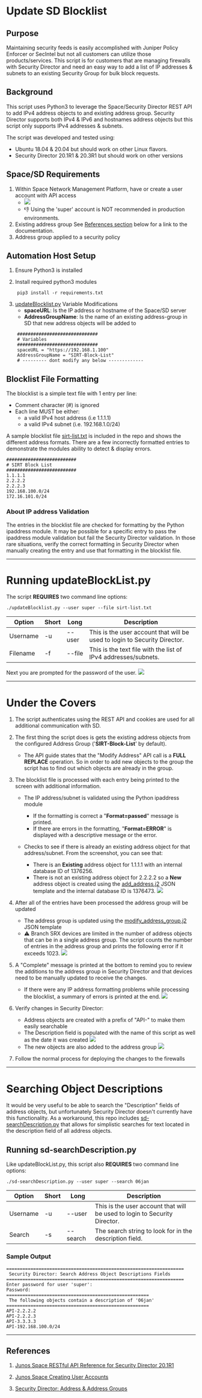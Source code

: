 # Update SD Blocklist

## Purpose
Maintaining security feeds is easily accomplished with Juniper Policy Enforcer or SecIntel but not all customers can utilize those products/services. This script is for customers that are managing firewalls with Security Director and need an easy way to add a list of IP addresses & subnets to an existing Security Group for bulk block requests.

## Background
This script uses Python3 to leverage the Space/Security Director REST API to add IPv4 address objects to and existing address group. Security Director supports both IPv4 & IPv6 and hostnames address objects but this script only supports IPv4 addresses & subnets.

The script was developed and tested using:
- Ubuntu 18.04 & 20.04 but should work on other Linux flavors.
- Security Director 20.1R1 & 20.3R1 but should work on other versions

## Space/SD Requirements
1. Within Space Network Management Platform, have or create a user account with API access
   - ![](images/nmp-api-access.png)
   - :thumbsdown: Using the 'super' account is NOT recommended in production environments.
2. Existing address group
    See [References section](https://github.com/jweidley/Update-SD-Blocklist#references) below for a link to the documentation.
3. Address group applied to a security policy 

## Automation Host Setup
1. Ensure Python3 is installed

2. Install required python3 modules
```
    pip3 install -r requirements.txt
```

3. [updateBlocklist.py](updateBlocklist.py) Variable Modifications
    - **spaceURL**: Is the IP address or hostname of the Space/SD server
    - **AddressGroupName**: Is the name of an existing address-group in SD that new address objects will be added to

```
    ##############################
    # Variables
    ##############################
    spaceURL = "https://192.168.1.100"
    AddressGroupName = "SIRT-Block-List"
    # --------- dont modify any below -------------
```

## Blocklist File Formatting

The blocklist is a simple text file with 1 entry per line:
- Comment character (#) is ignored
- Each line MUST be either:
  - a valid IPv4 host address (i.e 1.1.1.1) 
  - a valid IPv4 subnet (i.e. 192.168.1.0/24)

A sample blocklist file [sirt-list.txt](sirt-list.txt) is included in the repo and shows the different address formats. There are a few incorrectly formatted entries to demonstrate the modules ability to detect & display errors.

```
##########################
# SIRT Block List
##########################
1.1.1.1
2.2.2.2
2.2.2.3
192.168.100.0/24
172.16.101.0/24
```

### About IP address Validation
The entries in the blocklist file are checked for formatting by the Python ipaddress module. It may be possible for a specific entry to pass the ipaddress module validation but fail the Security Director validation. In those rare situations, verify the correct formatting in Security Director when manually creating the entry and use that formatting in the blocklist file.


--------------------------------------------------------------------------
# Running updateBlockList.py
The script **REQUIRES** two command line options: 
```
./updateBlocklist.py --user super --file sirt-list.txt
```

Option   | Short | Long   | Description
---------|-------|--------|----------------------------------------------------------
Username | -u    | --user | This is the user account that will be used to login to Security Director.
Filename | -f    | --file | This is the text file with the list of IPv4 addresses/subnets.

Next you are prompted for the password of the user. 
![](images/command-run.png)

--------------------------------------------------------------------------
# Under the Covers
1. The script authenticates using the REST API and cookies are used for all additional communication with SD. 

2. The first thing the script does is gets the existing address objects from the configured Address Group ('**SIRT-Block-List**' by default). 
   - The API guide states that the "Modify Address" API call is a **FULL REPLACE** operation. So in order to add new objects to the group the script has to find out which objects are already in the group.

3. The blocklist file is processed with each entry being printed to the screen with additional information. 
   - The IP address/subnet is validated using the Python ipaddress module
     - If the formatting is correct a "**Format=passed**" message is printed. 
     - If there are errors in the formatting, "**Format=ERROR**" is displayed with a descriptive message or the error.

   - Checks to see if there is already an existing address object for that address/subnet. From the screenshot, you can see that:
     - There is an **Existing** address object for 1.1.1.1 with an internal database ID of 1376256. 
     - There is not an existing address object for 2.2.2.2 so a **New** address object is created using the [add_address.j2](add_address.j2) JSON template and the internal database ID is 1376473.
![](images/command-run2.png)

4. After all of the entries have been processed the address group will be updated
   - The address group is updated using the [modify_address_group.j2](modify_address_group.j2) JSON template
   - :warning: Branch SRX devices are limited in the number of address objects that can be in a single address group. The script counts the number of entries in the address group and prints the following error if it exceeds 1023.
![](images/1024-error.png)

5. A "Complete" message is printed at the bottom to remind you to review the additions to the address group in Security Director and that devices need to be manually updated to receive the changes.  
   - If there were any IP address formatting problems while processing the blocklist, a summary of errors is printed at the end.
![](images/command-run3.png)

6. Verify changes in Security Director:
   - Address objects are created with a prefix of "API-" to make them easily searchable
   - The Description field is populated with the name of this script as well as the date it was created
   ![](images/sd-newObjects.png)
   - The new objects are also added to the address group
   ![](images/sd-groupView.png)

7. Follow the normal process for deploying the changes to the firewalls

--------------------------------------------------------------------------
# Searching Object Descriptions
It would be very useful to be able to search the "Description" fields of address objects, but unfortunately Security Director doesn't currently have this functionality. As a workaround, this repo includes [sd-searchDescription.py](sd-searchDescription.py) that allows for simplistic searches for text located in the description field of all address objects.

## Running sd-searchDescription.py
Like updateBlockList.py, this script also **REQUIRES** two command line options: 
```
./sd-searchDescription.py --user super --search 06jan
```

Option   | Short | Long     | Description
---------|-------|----------|----------------------------------------------------------
Username | -u    | --user   | This is the user account that will be used to login to Security Director.
Search   | -s    | --search | The search string to look for in the description field.

### Sample Output
```
==================================================================
 Security Director: Search Address Object Descriptions Fields
==================================================================
Enter password for user 'super': 
Password: 
=====================================================
 The following objects contain a description of '06jan'
=====================================================
API-2.2.2.2
API-2.2.2.3
API-3.3.3.3
API-192.168.100.0/24
```

--------------------------------------------------------------------------
## References
1. [Junos Space RESTful API Reference for Security Director 20.1R1](https://www.juniper.net/documentation/en_US/junos-space21.2/information-products/api-ref/security-director-rest-api-21.2r1.pdf)

2. [Junos Space Creating User Accounts](https://www.juniper.net/documentation/en_US/junos-space21.1/platform/topics/task/configuration/junos-space-user-accounts-creating.html)

3. [Security Director: Address & Address Groups](https://www.juniper.net/documentation/en_US/junos-space20.1/topics/task/operational/junos-space-addresse-address-group-creating.html)



